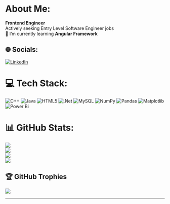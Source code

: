 # About Me:
<b>Frontend Engineer </b><br>Actively seeking Entry Level Software Engineer jobs<br>🌱 I’m currently learning <b>Angular Framework</b><br>


## 🌐 Socials:
[![LinkedIn](https://img.shields.io/badge/LinkedIn-%230077B5.svg?logo=linkedin&logoColor=white)](https://www.linkedin.com/in/karthik-s-r/) 

# 💻 Tech Stack:
![C++](https://img.shields.io/badge/c++-%2300599C.svg?style=flat&logo=c%2B%2B&logoColor=white) ![Java](https://img.shields.io/badge/java-%23ED8B00.svg?style=flat&logo=openjdk&logoColor=white) ![HTML5](https://img.shields.io/badge/html5-%23E34F26.svg?style=flat&logo=html5&logoColor=white) ![.Net](https://img.shields.io/badge/.NET-5C2D91?style=flat&logo=.net&logoColor=white) ![MySQL](https://img.shields.io/badge/mysql-%2300000f.svg?style=flat&logo=mysql&logoColor=white) ![NumPy](https://img.shields.io/badge/numpy-%23013243.svg?style=flat&logo=numpy&logoColor=white) ![Pandas](https://img.shields.io/badge/pandas-%23150458.svg?style=flat&logo=pandas&logoColor=white) ![Matplotlib](https://img.shields.io/badge/Matplotlib-%23ffffff.svg?style=flat&logo=Matplotlib&logoColor=black) ![Power Bi](https://img.shields.io/badge/power_bi-F2C811?style=flat&logo=powerbi&logoColor=black)
# 📊 GitHub Stats:
[![](https://visitcount.itsvg.in/api?id=Karthik-S-R&icon=5&color=9)](https://visitcount.itsvg.in)<br/>
![](https://github-readme-stats.vercel.app/api?username=Karthik-S-R&theme=merko&hide_border=false&include_all_commits=false&count_private=false)<br/>
![](https://github-readme-streak-stats.herokuapp.com/?user=Karthik-S-R&theme=merko&hide_border=false)<br/>
![](https://github-readme-stats.vercel.app/api/top-langs/?username=Karthik-S-R&theme=merko&hide_border=false&include_all_commits=false&count_private=false&layout=compact)


## 🏆 GitHub Trophies
![](https://github-profile-trophy.vercel.app/?username=Karthik-S-R&theme=radical&no-frame=false&no-bg=false&margin-w=4)

---
